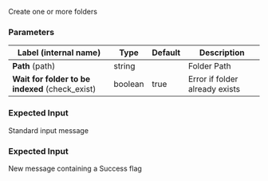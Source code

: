 
 Create one or more folders

### Parameters
|Label (internal name)|Type|Default|Description|
|---|---|---|---|
|**Path** (path)|string||Folder Path|
|**Wait for folder to be indexed** (check_exist)|boolean|true|Error if folder already exists|



### Expected Input
Standard input message


### Expected Input
New message containing a Success flag


